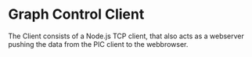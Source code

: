 # Graph Control Client

The Client consists of a Node.js TCP client, that also acts as a webserver
pushing the data from the PIC client to the webbrowser.